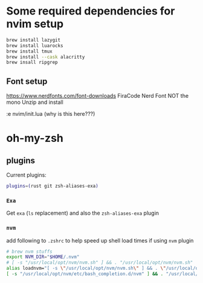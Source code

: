 # Some required dependencies for nvim setup
```bash
brew install lazygit
brew install luarocks
brew install tmux
brew install --cask alacritty
brew insall ripgrep
```

## Font setup
https://www.nerdfonts.com/font-downloads
FiraCode Nerd Font
NOT the mono
Unzip and install

:e nvim/init.lua (why is this here???)
# oh-my-zsh

## plugins
Current plugins:
```bash
plugins=(rust git zsh-aliases-exa)
```

### `Exa`
Get `exa` (`ls` replacement) and also the `zsh-aliases-exa` plugin

### `nvm`
add following to `.zshrc` to help speed up shell load times if using `nvm` plugin
```bash
# brew nvm stuffs
export NVM_DIR="$HOME/.nvm"
# [ -s "/usr/local/opt/nvm/nvm.sh" ] && . "/usr/local/opt/nvm/nvm.sh"  # This loads nvm
alias loadnvm="[ -s \"/usr/local/opt/nvm/nvm.sh\" ] && . \"/usr/local/opt/nvm/nvm.sh\""
[ -s "/usr/local/opt/nvm/etc/bash_completion.d/nvm" ] && . "/usr/local/opt/nvm/etc/bash_completion.d/nvm"  # This loads nvm bash_completion
```

